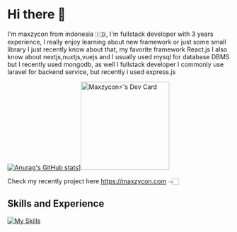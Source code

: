 # Hi there 👋

I'm maxzycon from indonesia 🇮🇩, I'm fullstack developer with 3 years experience, I really enjoy learning about new framework or just some small library I just recently know about that, my favorite framework React.js I also know about nextjs,nuxtjs,vuejs and I usually used mysql for database DBMS but I recently used mongodb, as well I fullstack developer I commonly use laravel for backend service, but recently i used express.js

[![Anurag's GitHub stats](https://github-readme-stats.vercel.app/api?username=Maxzycon&theme=prussian)](https://github.com/Maxzycon/github-readme-stats)]<a href="https://app.daily.dev/maxzycon"><img src="https://api.daily.dev/devcards/e885c18e97d74376b0820dabd4ab4f31.png?r=hoy" width="200" alt="Maxzycon⚡️'s Dev Card"/></a>

Check my recently project here https://maxzycon.com 👈🏻

## Skills and Experience
[![My Skills](https://skillicons.dev/icons?i=laravel,react,nextjs,vue,nuxtjs,tailwind,express,go,mongodb,mysql,css,html)](https://skillicons.dev)
<!-- * 📚 Nuxtjs,Nextjs,Reactjs,Vuejs
* 💻 Laravel,Codeigniter,PHP native, expressjs, golang
* ⚡️ MYSQL,MONGODB -->

<!--
**Maxzycon/Maxzycon** is a ✨ _special_ ✨ repository because its `README.md` (this file) appears on your GitHub profile.

Here are some ideas to get you started:

- 🔭 I’m currently working on ...
- 🌱 I’m currently learning ...
- 👯 I’m looking to collaborate on ...
- 🤔 I’m looking for help with ...
- 💬 Ask me about ...
- 📫 How to reach me: ...
- 😄 Pronouns: ...
- ⚡ Fun fact: ...
-->
